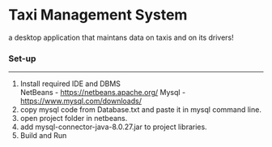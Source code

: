 # Taxi Management System

a desktop application that maintans data on taxis and on its drivers!

### Set-up
---
1) Install required IDE and DBMS <br>
   NetBeans - https://netbeans.apache.org/
   Mysql - https://www.mysql.com/downloads/
2) copy mysql code from Database.txt and paste it in mysql command line.
3) open project folder in netbeans.
4) add mysql-connector-java-8.0.27.jar to project libraries.
5) Build and Run
